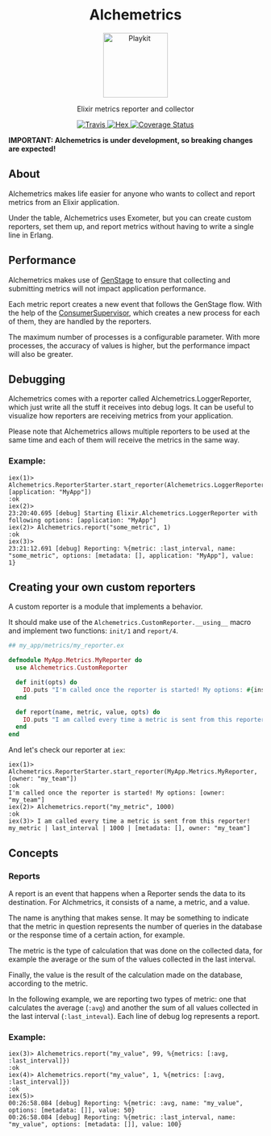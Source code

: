 <h1 align="center">Alchemetrics</h1>

<p align="center">
  <img alt="Playkit" src="https://github.com/globocom/alchemetrics/blob/master/assets/alchemetrics.png?raw=true" width="128">
</p>

<p align="center">
  Elixir metrics reporter and collector
</p>

<p align="center">
  <a href="https://travis-ci.org/globocom/alchemetrics">
    <img alt="Travis" src="https://travis-ci.org/globocom/alchemetrics.svg">
  </a>
  <a href="https://hex.pm/packages/alchemetrics">
    <img alt="Hex" src="https://img.shields.io/hexpm/dt/alchemetrics.svg">
  </a>
  <a href='https://coveralls.io/github/globocom/alchemetrics?branch=master'>
    <img src='https://coveralls.io/repos/github/globocom/alchemetrics/badge.svg?branch=master' alt='Coverage Status' />
  </a>
</p>

**IMPORTANT: Alchemetrics is under development, so breaking changes are expected!**

## About
Alchemetrics makes life easier for anyone who wants to collect and report metrics from an Elixir application.

Under the table, Alchemetrics uses Exometer, but you can create custom reporters, set them up, and report metrics without having to write a single line in Erlang.

## Performance
Alchemetrics makes use of [GenStage](https://hexdocs.pm/gen_stage/GenStage.html) to ensure that collecting and submitting metrics will not impact application performance.

Each metric report creates a new event that follows the GenStage flow. With the help of the [ConsumerSupervisor](https://hexdocs.pm/gen_stage/ConsumerSupervisor.html), which creates a new process for each of them, they are handled by the reporters.

The maximum number of processes is a configurable parameter. With more processes, the accuracy of values is higher, but the performance impact will also be greater.

## Debugging
Alchemetrics comes with a reporter called Alchemetrics.LoggerReporter, which just write all the stuff it receives into debug logs. It can be useful to visualize how reporters are receiving metrics from your application.

Please note that Alchemetrics allows multiple reporters to be used at the same time and each of them will receive the metrics in the same way.

### Example:
```
iex(1)> Alchemetrics.ReporterStarter.start_reporter(Alchemetrics.LoggerReporter, [application: "MyApp"])
:ok
iex(2)>
23:20:40.695 [debug] Starting Elixir.Alchemetrics.LoggerReporter with following options: [application: "MyApp"]
iex(2)> Alchemetrics.report("some_metric", 1)
:ok
iex(3)>
23:21:12.691 [debug] Reporting: %{metric: :last_interval, name: "some_metric", options: [metadata: [], application: "MyApp"], value: 1}
```

## Creating your own custom reporters
A custom reporter is a module that implements a behavior.

It should make use of the `Alchemetrics.CustomReporter.__using__` macro and implement two functions: `init/1` and `report/4`.

```elixir
## my_app/metrics/my_reporter.ex

defmodule MyApp.Metrics.MyReporter do
  use Alchemetrics.CustomReporter

  def init(opts) do
    IO.puts "I'm called once the reporter is started! My options: #{inspect opts}"
  end

  def report(name, metric, value, opts) do
    IO.puts "I am called every time a metric is sent from this reporter! #{name} | #{metric} | #{value} | #{inspect opts}"
  end
end
```
And let's check our reporter at `iex`:

```
iex(1)> Alchemetrics.ReporterStarter.start_reporter(MyApp.Metrics.MyReporter,  [owner: "my_team"])
:ok
I'm called once the reporter is started! My options: [owner: "my_team"]
iex(2)> Alchemetrics.report("my_metric", 1000)
:ok
iex(3)> I am called every time a metric is sent from this reporter! my_metric | last_interval | 1000 | [metadata: [], owner: "my_team"]
```

## Concepts
### Reports
A report is an event that happens when a Reporter sends the data to its destination. For Alchmetrics, it consists of a name, a metric, and a value.

The name is anything that makes sense. It may be something to indicate that the metric in question represents the number of queries in the database or the response time of a certain action, for example.

The metric is the type of calculation that was done on the collected data, for example the average or the sum of the values collected in the last interval.

Finally, the value is the result of the calculation made on the database, according to the metric.

In the following example, we are reporting two types of metric: one that calculates the average (`:avg`) and another the sum of all values collected in the last interval (`:last_inteval`). Each line of debug log represents a report.

### Example:
```
iex(3)> Alchemetrics.report("my_value", 99, %{metrics: [:avg, :last_interval]})
:ok
iex(4)> Alchemetrics.report("my_value", 1, %{metrics: [:avg, :last_interval]})
:ok
iex(5)>
00:26:58.084 [debug] Reporting: %{metric: :avg, name: "my_value", options: [metadata: []], value: 50}
00:26:58.084 [debug] Reporting: %{metric: :last_interval, name: "my_value", options: [metadata: []], value: 100}
```
